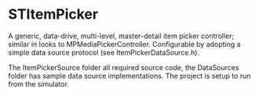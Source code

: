 STItemPicker
==========

A generic, data-drive, multi-level, master-detail item picker controller; similar in looks to MPMediaPickerController. Configurable by adopting a simple data source protocol (see ItemPickerDataSource.h).

The ItemPickerSource folder all required source code, the DataSources folder has sample data source implementations.  The project is setup to run from the simulator.
